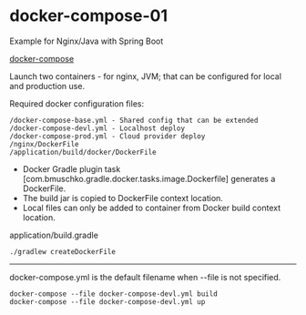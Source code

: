 # docker-compose-01

Example for Nginx/Java with Spring Boot 

[docker-compose](https://docs.docker.com/compose/)

Launch two containers - for nginx, JVM; that can be configured for local and production use.

Required docker configuration files:

~~~
/docker-compose-base.yml - Shared config that can be extended 
/docker-compose-devl.yml - Localhost deploy 
/docker-compose-prod.yml - Cloud provider deploy 
/nginx/DockerFile 
/application/build/docker/DockerFile 
~~~

* Docker Gradle plugin task [com.bmuschko.gradle.docker.tasks.image.Dockerfile] generates a DockerFile.
* The build jar is copied to DockerFile context location.
 * Local files can only be added to container from Docker build context location.

application/build.gradle

~~~
./gradlew createDockerFile
~~~

---

docker-compose.yml is the default filename when --file is not specified.

~~~
docker-compose --file docker-compose-devl.yml build
docker-compose --file docker-compose-devl.yml up
~~~
